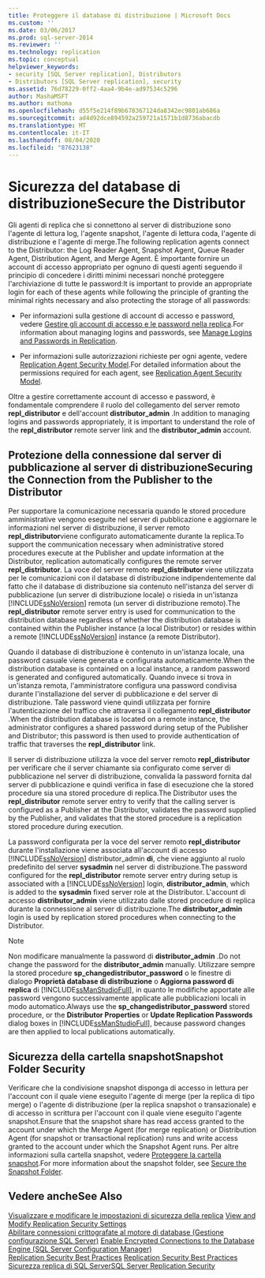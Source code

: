```yaml
---
title: Proteggere il database di distribuzione | Microsoft Docs
ms.custom: ''
ms.date: 03/06/2017
ms.prod: sql-server-2014
ms.reviewer: ''
ms.technology: replication
ms.topic: conceptual
helpviewer_keywords:
- security [SQL Server replication], Distributors
- Distributors [SQL Server replication], security
ms.assetid: 76d78229-0ff2-4aa4-9b4e-ad97534c5296
author: MashaMSFT
ms.author: mathoma
ms.openlocfilehash: d55f5e214f89b678367124da8342ec9801ab686a
ms.sourcegitcommit: ad4d92dce894592a259721a1571b1d8736abacdb
ms.translationtype: MT
ms.contentlocale: it-IT
ms.lasthandoff: 08/04/2020
ms.locfileid: "87623138"
---
```

# <a name="secure-the-distributor"></a><span data-ttu-id="d5c05-102">Sicurezza del database di distribuzione</span><span class="sxs-lookup"><span data-stu-id="d5c05-102">Secure the Distributor</span></span>
  <span data-ttu-id="d5c05-103">Gli agenti di replica che si connettono al server di distribuzione sono l'agente di lettura log, l'agente snapshot, l'agente di lettura coda, l'agente di distribuzione e l'agente di merge.</span><span class="sxs-lookup"><span data-stu-id="d5c05-103">The following replication agents connect to the Distributor: the Log Reader Agent, Snapshot Agent, Queue Reader Agent, Distribution Agent, and Merge Agent.</span></span> <span data-ttu-id="d5c05-104">È importante fornire un account di accesso appropriato per ognuno di questi agenti seguendo il principio di concedere i diritti minimi necessari nonché proteggere l'archiviazione di tutte le password:</span><span class="sxs-lookup"><span data-stu-id="d5c05-104">It is important to provide an appropriate login for each of these agents while following the principle of granting the minimal rights necessary and also protecting the storage of all passwords:</span></span>  
  
-   <span data-ttu-id="d5c05-105">Per informazioni sulla gestione di account di accesso e password, vedere [Gestire gli account di accesso e le password nella replica](identity-and-access-control-replication.md#manage-logins-and-passwords-in-replication).</span><span class="sxs-lookup"><span data-stu-id="d5c05-105">For information about managing logins and passwords, see [Manage Logins and Passwords in Replication](identity-and-access-control-replication.md#manage-logins-and-passwords-in-replication).</span></span>  
  
-   <span data-ttu-id="d5c05-106">Per informazioni sulle autorizzazioni richieste per ogni agente, vedere [Replication Agent Security Model](replication-agent-security-model.md).</span><span class="sxs-lookup"><span data-stu-id="d5c05-106">For detailed information about the permissions required for each agent, see [Replication Agent Security Model](replication-agent-security-model.md).</span></span>  
  
 <span data-ttu-id="d5c05-107">Oltre a gestire correttamente account di accesso e password, è fondamentale comprendere il ruolo del collegamento del server remoto **repl_distributor** e dell'account **distributor_admin** .</span><span class="sxs-lookup"><span data-stu-id="d5c05-107">In addition to managing logins and passwords appropriately, it is important to understand the role of the **repl_distributor** remote server link and the **distributor_admin** account.</span></span>  
  
## <a name="securing-the-connection-from-the-publisher-to-the-distributor"></a><span data-ttu-id="d5c05-108">Protezione della connessione dal server di pubblicazione al server di distribuzione</span><span class="sxs-lookup"><span data-stu-id="d5c05-108">Securing the Connection from the Publisher to the Distributor</span></span>  
 <span data-ttu-id="d5c05-109">Per supportare la comunicazione necessaria quando le stored procedure amministrative vengono eseguite nel server di pubblicazione e aggiornare le informazioni nel server di distribuzione, il server remoto **repl_distributor**viene configurato automaticamente durante la replica.</span><span class="sxs-lookup"><span data-stu-id="d5c05-109">To support the communication necessary when administrative stored procedures execute at the Publisher and update information at the Distributor, replication automatically configures the remote server **repl_distributor**.</span></span> <span data-ttu-id="d5c05-110">La voce del server remoto **repl_distributor** viene utilizzata per le comunicazioni con il database di distribuzione indipendentemente dal fatto che il database di distribuzione sia contenuto nell'istanza del server di pubblicazione (un server di distribuzione locale) o risieda in un'istanza [!INCLUDE[ssNoVersion](../../../includes/ssnoversion-md.md)] remota (un server di distribuzione remoto).</span><span class="sxs-lookup"><span data-stu-id="d5c05-110">The **repl_distributor** remote server entry is used for communication to the distribution database regardless of whether the distribution database is contained within the Publisher instance (a local Distributor) or resides within a remote [!INCLUDE[ssNoVersion](../../../includes/ssnoversion-md.md)] instance (a remote Distributor).</span></span>  
  
 <span data-ttu-id="d5c05-111">Quando il database di distribuzione è contenuto in un'istanza locale, una password casuale viene generata e configurata automaticamente.</span><span class="sxs-lookup"><span data-stu-id="d5c05-111">When the distribution database is contained on a local instance, a random password is generated and configured automatically.</span></span> <span data-ttu-id="d5c05-112">Quando invece si trova in un'istanza remota, l'amministratore configura una password condivisa durante l'installazione del server di pubblicazione e del server di distribuzione. Tale password viene quindi utilizzata per fornire l'autenticazione del traffico che attraversa il collegamento **repl_distributor** .</span><span class="sxs-lookup"><span data-stu-id="d5c05-112">When the distribution database is located on a remote instance, the administrator configures a shared password during setup of the Publisher and Distributor; this password is then used to provide authentication of traffic that traverses the **repl_distributor** link.</span></span>  
  
 <span data-ttu-id="d5c05-113">Il server di distribuzione utilizza la voce del server remoto **repl_distributor** per verificare che il server chiamante sia configurato come server di pubblicazione nel server di distribuzione, convalida la password fornita dal server di pubblicazione e quindi verifica in fase di esecuzione che la stored procedure sia una stored procedure di replica.</span><span class="sxs-lookup"><span data-stu-id="d5c05-113">The Distributor uses the **repl_distributor** remote server entry to verify that the calling server is configured as a Publisher at the Distributor, validates the password supplied by the Publisher, and validates that the stored procedure is a replication stored procedure during execution.</span></span>  
  
 <span data-ttu-id="d5c05-114">La password configurata per la voce del server remoto **repl_distributor** durante l'installazione viene associata all'account di accesso [!INCLUDE[ssNoVersion](../../../includes/ssnoversion-md.md)] distributor_admin **di**, che viene aggiunto al ruolo predefinito del server **sysadmin** nel server di distribuzione.</span><span class="sxs-lookup"><span data-stu-id="d5c05-114">The password configured for the **repl_distributor** remote server entry during setup is associated with a [!INCLUDE[ssNoVersion](../../../includes/ssnoversion-md.md)] login, **distributor_admin**, which is added to the **sysadmin** fixed server role at the Distributor.</span></span> <span data-ttu-id="d5c05-115">L'account di accesso **distributor_admin** viene utilizzato dalle stored procedure di replica durante la connessione al server di distribuzione.</span><span class="sxs-lookup"><span data-stu-id="d5c05-115">The **distributor_admin** login is used by replication stored procedures when connecting to the Distributor.</span></span>  
  
> [!NOTE]  
>  <span data-ttu-id="d5c05-116">Non modificare manualmente la password di **distributor_admin** .</span><span class="sxs-lookup"><span data-stu-id="d5c05-116">Do not change the password for the **distributor_admin** manually.</span></span> <span data-ttu-id="d5c05-117">Utilizzare sempre la stored procedure **sp_changedistributor_password** o le finestre di dialogo **Proprietà database di distribuzione** o **Aggiorna password di replica** di [!INCLUDE[ssManStudioFull](../../../includes/ssmanstudiofull-md.md)], in quanto le modifiche apportate alle password vengono successivamente applicate alle pubblicazioni locali in modo automatico.</span><span class="sxs-lookup"><span data-stu-id="d5c05-117">Always use the **sp_changedistributor_password** stored procedure, or the **Distributor Properties** or **Update Replication Passwords** dialog boxes in [!INCLUDE[ssManStudioFull](../../../includes/ssmanstudiofull-md.md)], because password changes are then applied to local publications automatically.</span></span>  
  
## <a name="snapshot-folder-security"></a><span data-ttu-id="d5c05-118">Sicurezza della cartella snapshot</span><span class="sxs-lookup"><span data-stu-id="d5c05-118">Snapshot Folder Security</span></span>  
 <span data-ttu-id="d5c05-119">Verificare che la condivisione snapshot disponga di accesso in lettura per l'account con il quale viene eseguito l'agente di merge (per la replica di tipo merge) o l'agente di distribuzione (per la replica snapshot o transazionale) e di accesso in scrittura per l'account con il quale viene eseguito l'agente snapshot.</span><span class="sxs-lookup"><span data-stu-id="d5c05-119">Ensure that the snapshot share has read access granted to the account under which the Merge Agent (for merge replication) or Distribution Agent (for snapshot or transactional replication) runs and write access granted to the account under which the Snapshot Agent runs.</span></span> <span data-ttu-id="d5c05-120">Per altre informazioni sulla cartella snapshot, vedere [Proteggere la cartella snapshot](secure-the-snapshot-folder.md).</span><span class="sxs-lookup"><span data-stu-id="d5c05-120">For more information about the snapshot folder, see [Secure the Snapshot Folder](secure-the-snapshot-folder.md).</span></span>  
  
## <a name="see-also"></a><span data-ttu-id="d5c05-121">Vedere anche</span><span class="sxs-lookup"><span data-stu-id="d5c05-121">See Also</span></span>  
 <span data-ttu-id="d5c05-122">[Visualizzare e modificare le impostazioni di sicurezza della replica](view-and-modify-replication-security-settings.md) </span><span class="sxs-lookup"><span data-stu-id="d5c05-122">[View and Modify Replication Security Settings](view-and-modify-replication-security-settings.md) </span></span>  
 <span data-ttu-id="d5c05-123">[Abilitare connessioni crittografate al motore di database &#40;Gestione configurazione SQL Server&#41;](../../../database-engine/configure-windows/enable-encrypted-connections-to-the-database-engine.md) </span><span class="sxs-lookup"><span data-stu-id="d5c05-123">[Enable Encrypted Connections to the Database Engine &#40;SQL Server Configuration Manager&#41;](../../../database-engine/configure-windows/enable-encrypted-connections-to-the-database-engine.md) </span></span>  
 <span data-ttu-id="d5c05-124">[Replication Security Best Practices](replication-security-best-practices.md) </span><span class="sxs-lookup"><span data-stu-id="d5c05-124">[Replication Security Best Practices](replication-security-best-practices.md) </span></span>  
 [<span data-ttu-id="d5c05-125">Sicurezza replica di SQL Server</span><span class="sxs-lookup"><span data-stu-id="d5c05-125">SQL Server Replication Security</span></span>](view-and-modify-replication-security-settings.md)  
  
  
